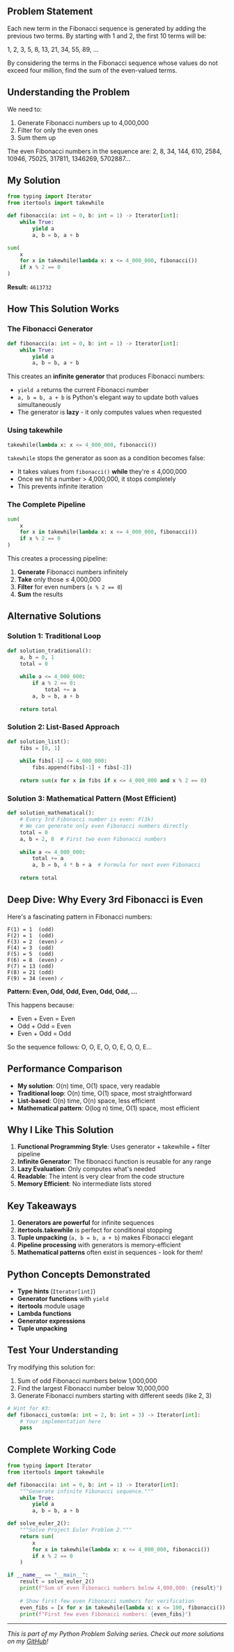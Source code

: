 ## Problem Statement

Each new term in the Fibonacci sequence is generated by adding the previous two terms. By starting with 1 and 2, the first 10 terms will be:

1, 2, 3, 5, 8, 13, 21, 34, 55, 89, ...

By considering the terms in the Fibonacci sequence whose values do not exceed four million, find the sum of the even-valued terms.

## Understanding the Problem

We need to:
1. Generate Fibonacci numbers up to 4,000,000
2. Filter for only the even ones
3. Sum them up

The even Fibonacci numbers in the sequence are: 2, 8, 34, 144, 610, 2584, 10946, 75025, 317811, 1346269, 5702887...

## My Solution

```python
from typing import Iterator
from itertools import takewhile

def fibonacci(a: int = 0, b: int = 1) -> Iterator[int]:
    while True:
        yield a
        a, b = b, a + b

sum(
    x
    for x in takewhile(lambda x: x <= 4_000_000, fibonacci())
    if x % 2 == 0
)
```

**Result:** `4613732`

## How This Solution Works

### The Fibonacci Generator
```python
def fibonacci(a: int = 0, b: int = 1) -> Iterator[int]:
    while True:
        yield a
        a, b = b, a + b
```

This creates an **infinite generator** that produces Fibonacci numbers:
- `yield a` returns the current Fibonacci number
- `a, b = b, a + b` is Python's elegant way to update both values simultaneously
- The generator is **lazy** - it only computes values when requested

### Using takewhile
```python
takewhile(lambda x: x <= 4_000_000, fibonacci())
```

`takewhile` stops the generator as soon as a condition becomes false:
- It takes values from `fibonacci()` **while** they're ≤ 4,000,000
- Once we hit a number > 4,000,000, it stops completely
- This prevents infinite iteration

### The Complete Pipeline
```python
sum(
    x
    for x in takewhile(lambda x: x <= 4_000_000, fibonacci())
    if x % 2 == 0
)
```

This creates a processing pipeline:
1. **Generate** Fibonacci numbers infinitely
2. **Take** only those ≤ 4,000,000 
3. **Filter** for even numbers (`x % 2 == 0`)
4. **Sum** the results

## Alternative Solutions

### Solution 1: Traditional Loop
```python
def solution_traditional():
    a, b = 0, 1
    total = 0
    
    while a <= 4_000_000:
        if a % 2 == 0:
            total += a
        a, b = b, a + b
    
    return total
```

### Solution 2: List-Based Approach
```python
def solution_list():
    fibs = [0, 1]
    
    while fibs[-1] <= 4_000_000:
        fibs.append(fibs[-1] + fibs[-2])
    
    return sum(x for x in fibs if x <= 4_000_000 and x % 2 == 0)
```

### Solution 3: Mathematical Pattern (Most Efficient)
```python
def solution_mathematical():
    # Every 3rd Fibonacci number is even: F(3k)
    # We can generate only even Fibonacci numbers directly
    total = 0
    a, b = 2, 8  # First two even Fibonacci numbers
    
    while a <= 4_000_000:
        total += a
        a, b = b, 4 * b + a  # Formula for next even Fibonacci
    
    return total
```

## Deep Dive: Why Every 3rd Fibonacci is Even

Here's a fascinating pattern in Fibonacci numbers:

```
F(1) = 1  (odd)
F(2) = 1  (odd) 
F(3) = 2  (even) ✓
F(4) = 3  (odd)
F(5) = 5  (odd)
F(6) = 8  (even) ✓
F(7) = 13 (odd)
F(8) = 21 (odd)
F(9) = 34 (even) ✓
```

**Pattern: Even, Odd, Odd, Even, Odd, Odd, ...**

This happens because:
- Even + Even = Even
- Odd + Odd = Even  
- Even + Odd = Odd

So the sequence follows: O, O, E, O, O, E, O, O, E...

## Performance Comparison

- **My solution**: O(n) time, O(1) space, very readable
- **Traditional loop**: O(n) time, O(1) space, most straightforward
- **List-based**: O(n) time, O(n) space, less efficient
- **Mathematical pattern**: O(log n) time, O(1) space, most efficient

## Why I Like This Solution

1. **Functional Programming Style**: Uses generator + takewhile + filter pipeline
2. **Infinite Generator**: The fibonacci function is reusable for any range
3. **Lazy Evaluation**: Only computes what's needed
4. **Readable**: The intent is very clear from the code structure
5. **Memory Efficient**: No intermediate lists stored

## Key Takeaways

1. **Generators are powerful** for infinite sequences
2. **itertools.takewhile** is perfect for conditional stopping
3. **Tuple unpacking** (`a, b = b, a + b`) makes Fibonacci elegant
4. **Pipeline processing** with generators is memory-efficient
5. **Mathematical patterns** often exist in sequences - look for them!

## Python Concepts Demonstrated

- **Type hints** (`Iterator[int]`)
- **Generator functions** with `yield`
- **itertools** module usage
- **Lambda functions**
- **Generator expressions**
- **Tuple unpacking**

## Test Your Understanding

Try modifying this solution for:
1. Sum of odd Fibonacci numbers below 1,000,000
2. Find the largest Fibonacci number below 10,000,000
3. Generate Fibonacci numbers starting with different seeds (like 2, 3)

```python
# Hint for #3:
def fibonacci_custom(a: int = 2, b: int = 3) -> Iterator[int]:
    # Your implementation here
    pass
```

## Complete Working Code

```python
from typing import Iterator
from itertools import takewhile

def fibonacci(a: int = 0, b: int = 1) -> Iterator[int]:
    """Generate infinite Fibonacci sequence."""
    while True:
        yield a
        a, b = b, a + b

def solve_euler_2():
    """Solve Project Euler Problem 2."""
    return sum(
        x
        for x in takewhile(lambda x: x <= 4_000_000, fibonacci())
        if x % 2 == 0
    )

if __name__ == "__main__":
    result = solve_euler_2()
    print(f"Sum of even Fibonacci numbers below 4,000,000: {result}")
    
    # Show first few even Fibonacci numbers for verification
    even_fibs = [x for x in takewhile(lambda x: x <= 100, fibonacci()) if x % 2 == 0]
    print(f"First few even Fibonacci numbers: {even_fibs}")
```

---

*This is part of my Python Problem Solving series. Check out more solutions on my [GitHub](your-github-link)!*